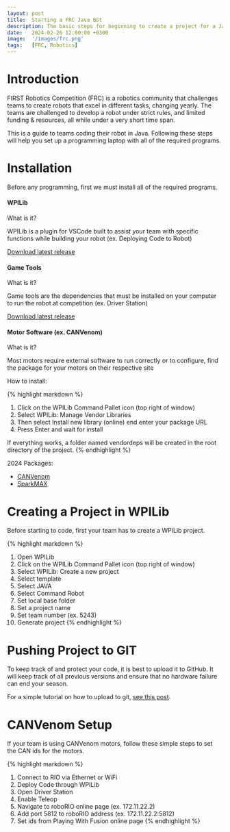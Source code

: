 ```yaml
---
layout: post
title:  Starting a FRC Java Bot
description: The basic steps for beginning to create a project for a Java FIRST Robotics Competition robot.
date:   2024-02-26 12:00:00 +0300
image:  '/images/frc.png'
tags:   [FRC, Robotics]
---
```


# Introduction

FIRST Robotics Competition (FRC) is a robotics community that challenges teams to create robots that excel in different tasks, changing yearly.
The teams are challenged to develop a robot under strict rules, and limited funding & resources, all while under a very short time span.

This is a guide to teams coding their robot in Java. Following these steps will help you set up a programming laptop with all of the required programs.


# Installation

Before any programming, first we must install all of the required programs. 


#### WPILib

What is it?

WPILib is a plugin for VSCode built to assist your team with specific functions while building your robot (ex. Deploying Code to Robot)

[Download latest release](https://github.com/wpilibsuite/allwpilib/releases)


#### Game Tools

What is it?

Game tools are the dependencies that must be installed on your computer to run the robot at competition (ex. Driver Station)

[Download latest release](https://www.ni.com/en/support/downloads/drivers/download.frc-game-tools.html500107)



#### Motor Software (ex. CANVenom)

What is it?

Most motors require external software to run correctly or to configure, find the package for your motors on their respective site


How to install:

{% highlight markdown %}
1. Click on the WPILib Command Pallet icon (top right of window)
2. Select WPILib: Manage Vendor Libraries
3. Then select Install new library (online) end enter your package URL
4. Press Enter and wait for install

If everything works, a folder named vendordeps will be created in the root directory of the project.
{% endhighlight %}


2024 Packages:

* [CANVenom](https://www.playingwithfusion.com/frc/playingwithfusion2024.json)
* [SparkMAX](https://software-metadata.revrobotics.com/REVLib-2024.json)



# Creating a Project in WPILib

Before starting to code, first your team has to create a WPILib project.

{% highlight markdown %}
1. Open WPILib
2. Click on the WPILib Command Pallet icon (top right of window)
3. Select WPILib: Create a new project
4. Select template
5. Select JAVA
6. Select Command Robot
7. Set local base folder
8. Set a project name
9. Set team number (ex. 5243)
10. Generate project
{% endhighlight %}



# Pushing Project to GIT

To keep track of and protect your code, it is best to upload it to GitHub. It will keep track of all previous versions and ensure that no hardware failure can end your season.

For a simple tutorial on how to upload to git, [see this post](http://127.0.0.1:4000/2024/02/25/git-commandline/).



# CANVenom Setup

If your team is using CANVenom motors, follow these simple steps to set the CAN ids for the motors. 

{% highlight markdown %}
1. Connect to RIO via Ethernet or WiFi
2. Deploy Code through WPILib
3. Open Driver Station
4. Enable Teleop
5. Navigate to roboRIO online page (ex. 172.11.22.2)
6. Add port 5812 to roboRIO address (ex. 172.11.22.2:5812)
7. Set ids from Playing With Fusion online page
{% endhighlight %}